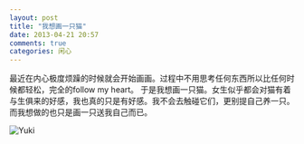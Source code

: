 ```yaml
---
layout: post
title: "我想画一只猫"
date: 2013-04-21 20:57
comments: true
categories: 闲心
---
```

最近在内心极度烦躁的时候就会开始画画。过程中不用思考任何东西所以比任何时候都轻松，完全的follow my heart。 于是我想画一只猫。女生似乎都会对猫有着与生俱来的好感，我也真的只是有好感。我不会去触碰它们，更别提自己养一只。而我想做的也只是画一只送我自己而已。

![Yuki](http://distilleryimage11.instagram.com/999117f2aaf111e180c9123138016265_7.jpg)